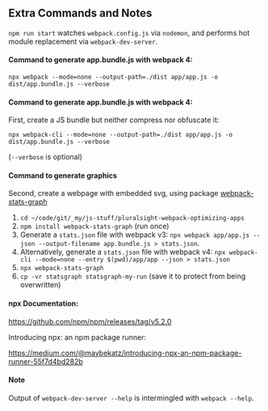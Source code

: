 ## Extra Commands and Notes

`npm run start` watches `webpack.config.js` via `nodemon`, and performs hot module replacement via `webpack-dev-server`.

#### Command to generate app.bundle.js with webpack 4:

```{sh}
npx webpack --mode=none --output-path=./dist app/app.js -o dist/app.bundle.js --verbose
```

#### Command to generate app.bundle.js with webpack 4:

First, create a JS bundle but neither compress nor obfuscate it:

```{sh}
npx webpack-cli --mode=none --output-path=./dist app/app.js -o dist/app.bundle.js --verbose
```

(`--verbose` is optional)

#### Command to generate graphics

Second, create a webpage with embedded svg, using package [webpack-stats-graph](https://www.npmjs.com/package/webpack-stats-graph)

1. `cd ~/code/git/_my/js-stuff/pluralsight-webpack-optimizing-apps`
1. `npm install webpack-stats-graph` (run once)
1. Generate a `stats.json` file with webpack v3:
   `npx webpack app/app.js --json --output-filename app.bundle.js > stats.json`.
1. Alternatively, generate a `stats.json` file with webpack v4:
   `npx webpack-cli --mode=none --entry $(pwd)/app/app --json > stats.json`
1. `npx webpack-stats-graph`
1. `cp -vr statsgraph statsgraph-my-run` (save it to protect from being overwritten)

#### npx Documentation:

https://github.com/npm/npm/releases/tag/v5.2.0

Introducing npx: an npm package runner:

https://medium.com/@maybekatz/introducing-npx-an-npm-package-runner-55f7d4bd282b

#### Note

Output of `webpack-dev-server --help` is intermingled with `webpack --help`.
